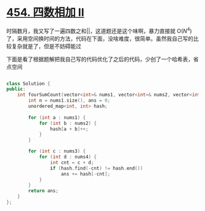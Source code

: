 # [454. 四数相加 II](https://leetcode.cn/problems/4sum-ii/description/)

时隔数月，我又写了一遍四数之和||，这道题还是这个味啊，暴力直接就 O($N^4$) 了，采用空间换时间的方法，代码在下面，没啥难度，很简单。虽然我自己写的比较复杂就是了，但是不妨碍能过

下面是看了根据题解把我自己写的代码优化了之后的代码，少创了一个哈希表，省点空间

```cpp

class Solution {
public:
    int fourSumCount(vector<int>& nums1, vector<int>& nums2, vector<int>& nums3, vector<int>& nums4) {
        int n = nums1.size(), ans = 0;
        unordered_map<int, int> hash;
        
        for (int a : nums1) {
            for (int b : nums2) {
                hash[a + b]++;
            }
        }

        for (int c : nums3) {
            for (int d : nums4) {
                int cnt = c + d;
                if (hash.find(-cnt) != hash.end())
                    ans += hash[-cnt];
            }
        }
        return ans;
    }
};

```
